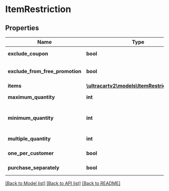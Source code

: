 # ItemRestriction

## Properties
Name | Type | Description | Notes
------------ | ------------- | ------------- | -------------
**exclude_coupon** | **bool** | Exclude coupons | [optional] 
**exclude_from_free_promotion** | **bool** | Exclude from free promotion | [optional] 
**items** | [**\ultracartv2\models\ItemRestrictionItem[]**](ItemRestrictionItem.md) | Items | [optional] 
**maximum_quantity** | **int** | Maximum quantity | [optional] 
**minimum_quantity** | **int** | Minimum quantity (defaults to 1) | [optional] 
**multiple_quantity** | **int** | Multiple of quantity | [optional] 
**one_per_customer** | **bool** | One per customer | [optional] 
**purchase_separately** | **bool** | Purchase separately | [optional] 

[[Back to Model list]](../README.md#documentation-for-models) [[Back to API list]](../README.md#documentation-for-api-endpoints) [[Back to README]](../README.md)


